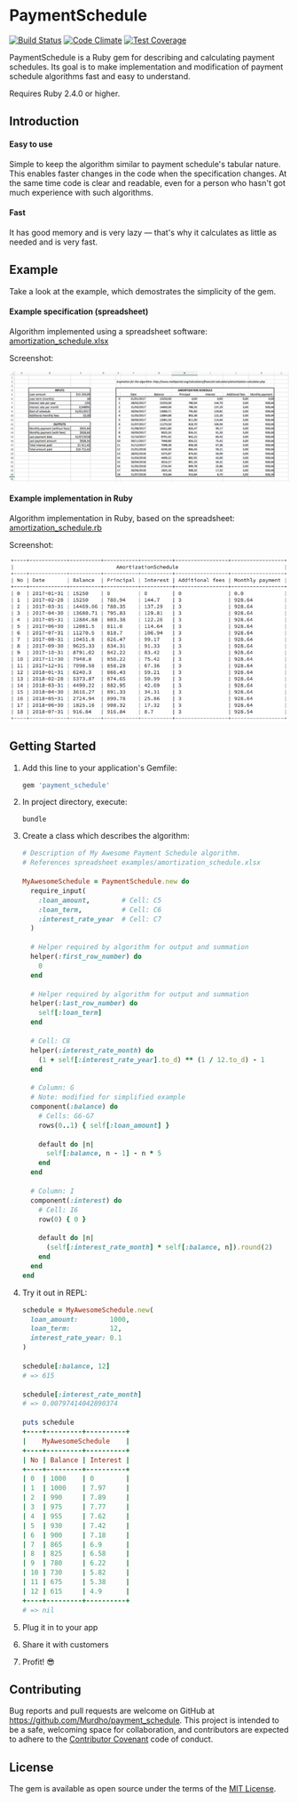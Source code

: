 # PaymentSchedule

[![Build Status](https://travis-ci.org/murdho/payment_schedule.svg?branch=master)](https://travis-ci.org/murdho/payment_schedule)
[![Code Climate](https://lima.codeclimate.com/github/murdho/payment_schedule/badges/gpa.svg)](https://lima.codeclimate.com/github/murdho/payment_schedule)
[![Test Coverage](https://lima.codeclimate.com/github/murdho/payment_schedule/badges/coverage.svg)](https://lima.codeclimate.com/github/murdho/payment_schedule/coverage)

PaymentSchedule is a Ruby gem for describing and calculating payment schedules. Its goal is to make implementation and modification of payment schedule algorithms fast and easy to understand.

Requires Ruby 2.4.0 or higher.



## Introduction

#### Easy to use

Simple to keep the algorithm similar to payment schedule's tabular nature. This enables faster changes in the code when the specification changes. At the same time code is clear and readable, even for a person who hasn't got much experience with such algorithms.



#### Fast

It has good memory and is very lazy — that's why it calculates as little as needed and is very fast.



## Example

Take a look at the example, which demostrates the simplicity of the gem.



#### Example specification (spreadsheet)

Algorithm implemented using a spreadsheet software: [amortization_schedule.xlsx](examples/amortization_schedule.xlsx)

Screenshot:

<p align="center">
  <img src="media/screenshot-payment-schedule-example-xlsx.png" alt="Screenshot of payment schedule example spreadsheet" />
</p>



#### Example implementation in Ruby

Algorithm implementation in Ruby, based on the spreadsheet: [amortization_schedule.rb](examples/amortization_schedule.rb)

Screenshot:

<p align="center">
  <img src="media/screenshot-payment-schedule-example-term.png" alt="Screenshot of payment schedule example terminal output" />
</p>


## Getting Started

1. Add this line to your application's Gemfile:

   ```ruby
   gem 'payment_schedule'
   ```

2. In project directory, execute:

   ```shell
   bundle
   ```

3. Create a class which describes the algorithm:

   ```ruby
   # Description of My Awesome Payment Schedule algorithm.
   # References spreadsheet examples/amortization_schedule.xlsx

   MyAwesomeSchedule = PaymentSchedule.new do
     require_input(
       :loan_amount,        # Cell: C5
       :loan_term,          # Cell: C6
       :interest_rate_year  # Cell: C7
     )

     # Helper required by algorithm for output and summation
     helper(:first_row_number) do
       0
     end

     # Helper required by algorithm for output and summation
     helper(:last_row_number) do
       self[:loan_term]
     end

     # Cell: C8
     helper(:interest_rate_month) do
       (1 + self[:interest_rate_year].to_d) ** (1 / 12.to_d) - 1
     end

     # Column: G
     # Note: modified for simplified example
     component(:balance) do
       # Cells: G6-G7
       rows(0..1) { self[:loan_amount] }

       default do |n|
         self[:balance, n - 1] - n * 5
       end
     end

     # Column: I
     component(:interest) do
       # Cell: I6
       row(0) { 0 }

       default do |n|
         (self[:interest_rate_month] * self[:balance, n]).round(2)
       end
     end
   end
   ```

4. Try it out in REPL:

   ```ruby
   schedule = MyAwesomeSchedule.new(
     loan_amount:        1000,
     loan_term:          12,
     interest_rate_year: 0.1
   )

   schedule[:balance, 12]
   # => 615

   schedule[:interest_rate_month]
   # => 0.00797414042890374

   puts schedule
   +----+---------+----------+
   |    MyAwesomeSchedule    |
   +----+---------+----------+
   | No | Balance | Interest |
   +----+---------+----------+
   | 0  | 1000    | 0        |
   | 1  | 1000    | 7.97     |
   | 2  | 990     | 7.89     |
   | 3  | 975     | 7.77     |
   | 4  | 955     | 7.62     |
   | 5  | 930     | 7.42     |
   | 6  | 900     | 7.18     |
   | 7  | 865     | 6.9      |
   | 8  | 825     | 6.58     |
   | 9  | 780     | 6.22     |
   | 10 | 730     | 5.82     |
   | 11 | 675     | 5.38     |
   | 12 | 615     | 4.9      |
   +----+---------+----------+
   # => nil
   ```

5. Plug it in to your app

6. Share it with customers

7. Profit! :sunglasses:



## Contributing

Bug reports and pull requests are welcome on GitHub at https://github.com/Murdho/payment_schedule. This project is intended to be a safe, welcoming space for collaboration, and contributors are expected to adhere to the [Contributor Covenant](http://contributor-covenant.org) code of conduct.


## License

The gem is available as open source under the terms of the [MIT License](http://opensource.org/licenses/MIT).

